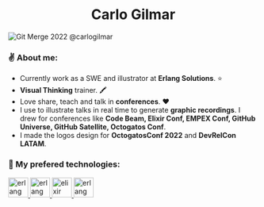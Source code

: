 <h1 align="center">Carlo Gilmar</h1>

![Git Merge 2022 @carlogilmar](https://user-images.githubusercontent.com/17634377/192607281-69c38144-d247-49c8-83bf-03f312dcba74.png)
  
### ✌️ About me:
  
  - Currently work as a SWE and illustrator at **Erlang Solutions**. ⭐️
  - **Visual Thinking** trainer. 🖍
  - Love share, teach and talk in **conferences**. ❤️  
  - I use to illustrate talks in real time to generate **graphic recordings**. I drew for conferences like **Code Beam, Elixir Conf, EMPEX Conf, GitHub Universe, GitHub Satellite, Octogatos Conf**. 
  - I made the logos design for **OctogatosConf 2022** and **DevRelCon LATAM**. 
  
### 🤩 My prefered technologies:

<p align="left"> 
<a href="https://git-scm.com/" target="_blank" rel="noreferrer"> <img src="https://www.vectorlogo.zone/logos/git-scm/git-scm-icon.svg" alt="erlang" width="40" height="40"/> </a> 
<a href="https://www.vim.org/docs.php" target="_blank" rel="noreferrer"> <img src="https://www.vectorlogo.zone/logos/vim/vim-icon.svg" alt="erlang" width="40" height="40"/> </a> 
<a href="https://elixir-lang.org" target="_blank" rel="noreferrer"> <img src="https://www.vectorlogo.zone/logos/elixir-lang/elixir-lang-icon.svg" alt="elixir" width="40" height="40"/> </a> 
<a href="https://www.erlang.org/" target="_blank" rel="noreferrer"> <img src="https://www.vectorlogo.zone/logos/erlang/erlang-official.svg" alt="erlang" width="40" height="40"/> </a> 
</p>
